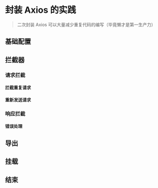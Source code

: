 # 封装 Axios 的实践

> 二次封装 Axios 可以大量减少重复代码的编写（毕竟懒才是第一生产力）

## 基础配置

## 拦截器

### 请求拦截

#### 拦截重复请求

#### 重新发送请求

### 响应拦截

#### 错误处理

## 导出

## 挂载

## 结束

